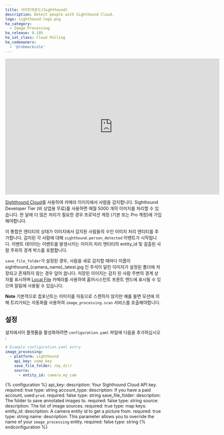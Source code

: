```yaml
---
title: 사이트하운드(Sighthound)
description: Detect people with Sighthound Cloud.
logo: sighthound-logo.png
ha_category:
  - Image Processing
ha_release: 0.105
ha_iot_class: Cloud Polling
ha_codeowners:
  - '@robmarkcole'
---
```


<div class='videoWrapper'>
<iframe width="690" height="437" src="https://www.youtube.com/embed/oukYfp417c0" frameborder="0" allow="accelerometer; autoplay; encrypted-media; gyroscope; picture-in-picture" allowfullscreen></iframe>
</div>

[Sighthound Cloud](https://www.sighthound.com/products/cloud)를 사용하여 카메라 이미지에서 사람을 감지합니다. Sighthound Developer Tier (비 상업용 무료)를 사용하면 매월 5000 개의 이미지를 처리​​할 수 ​​있습니다. 한 달에 더 많은 처리가 필요한 경우 프로덕션 계정 (기본 또는 Pro 계정)에 가입해야합니다.

이 통합은 엔티티의 상태가 이미지에서 감지된 사람들의 수인 이미지 처리 엔티티를 추가합니다. 감지된 각 사람에 대해 `sighthound.person_detected` 이벤트가 시작됩니다. 이벤트 데이터는 이벤트를 발생시키는 이미지 처리 엔티티의 entity_id 및 검출된 사람 주위의 경계 박스를 포함합니다.

`save_file_folder`가 설정된 경우, 사람을 새로 감지할 때마다 이름이 sighthound_{camera_name}_latest.jpg 인 주석이 달린 이미지가 설정된 폴더에 저장되고 존재하지 않는 경우 덮어 씁니다. 저장된 이미지는 감지 된 사람 주변의 경계 상자를 표시하며 [Local File](/integrations/local_file/) 카메라를 사용하여 홈어시스턴트 프론트 엔드에 표시될 수 있으며 알림에 사용될 수 있습니다.

**Note** 기본적으로 컴포넌트는 이미지를 자동으로 스캔하지 않지만 예를 들면 모션에 의해 트리거되는 자동화를 사용하여 `image_processing.scan` 서비스를 호출해야합니다.


## 설정

설치에서이 플랫폼을 활성화하려면 `configuration.yaml` 파일에 다음을 추가하십시오 :

```yaml
# Example configuration.yaml entry
image_processing:
  - platform: sighthound
    api_key: some_key
    save_file_folder: /my_dir/
    source:
      - entity_id: camera.my_cam
```

{% configuration %}
api_key:
  description: Your Sighthound Cloud API key.
  required: true
  type: string
account_type:
  description: If you have a paid account, used `prod`.
  required: false
  type: string
save_file_folder:
  description: The folder to save annotated images to.
  required: false
  type: string
source:
  description: The list of image sources.
  required: true
  type: map
  keys:
    entity_id:
      description: A camera entity id to get a picture from.
      required: true
      type: string
    name:
      description: This parameter allows you to override the name of your `image_processing` entity.
      required: false
      type: string
{% endconfiguration %}
